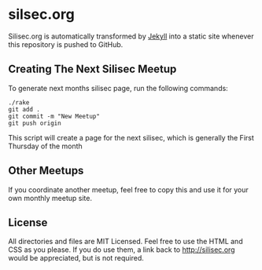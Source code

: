 # silsec.org

Silisec.org is automatically transformed by [Jekyll](http://github.com/mojombo/jekyll) into a static site whenever this repository is pushed to GitHub.

## Creating The Next Silisec Meetup

To generate next months silisec page, run the following commands:

	./rake
	git add .
	git commit -m "New Meetup"
	git push origin

This script will create a page for the next silisec, which is generally the First Thursday of the month

## Other Meetups

If you coordinate another meetup, feel free to copy this and use it for your own monthly meetup site.

## License

All directories and files are MIT Licensed. Feel free to use the HTML and CSS as you please. If you do use them, a link back to http://silisec.org would be appreciated, but is not required.

